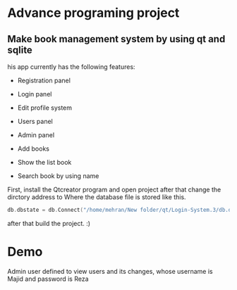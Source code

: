 # Advance programing project
## Make book management system by using qt and sqlite
his app currently has the following features:

- Registration panel

- Login panel

- Edit profile system

- Users panel

- Admin panel

- Add books

- Show the list book

- Search book by using name

First, install the Qtcreator program
and open project
after that change the dirctory address to Where the database file is stored like this.
```c++
db.dbstate = db.Connect("/home/mehran/New folder/qt/Login-System.3/db.db");
```
after that build the project. :)
# Demo
Admin user defined to view users and its changes, whose username is Majid and password is Reza

